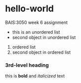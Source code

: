 # hello-world
BAIS:3050 week 6 assignment
- this is an unordered list
- second object in unordered list

1. ordered list
2. second object in ordered list

### 3rd-level heading
this is **bold** and *italicized* text
